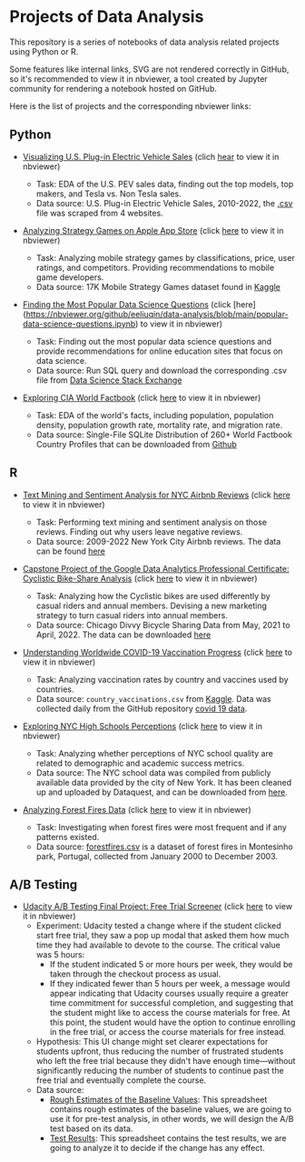 # Projects of Data Analysis

This repository is a series of notebooks of data analysis related projects using Python or R.

Some features like internal links, SVG are not rendered correctly in GitHub, so it's recommended to view it in nbviewer, a tool created by Jupyter community for rendering a notebook hosted on GitHub.

Here is the list of projects and the corresponding nbviewer links:

## Python

- [Visualizing U.S. Plug-in Electric Vehicle Sales](https://github.com/eeliuqin/data-analysis/blob/main/us-plug-in-electric-vehicle-sales.ipynb) (clich [hear](https://nbviewer.org/github/eeliuqin/data-analysis/blob/main/us-plug-in-electric-vehicle-sales.ipynb) to view it in nbviewer)
  * Task: EDA of the U.S. PEV sales data, finding out the top models, top makers, and Tesla vs. Non Tesla sales.
  * Data source: U.S. Plug-in Electric Vehicle Sales, 2010-2022, the [.csv](https://github.com/eeliuqin/data-analysis/blob/main/data/us-plug-in-ev-sales.csv) file was scraped from 4 websites.
  
- [Analyzing Strategy Games on Apple App Store](https://github.com/eeliuqin/data-analysis/blob/main/mobile-strategy-games.ipynb) (click [here](https://nbviewer.org/github/eeliuqin/data-analysis/blob/main/mobile-strategy-games.ipynb) to view it in nbviewer)
  * Task: Analyzing mobile strategy games by classifications, price, user ratings, and competitors. Providing recommendations to mobile game developers.
  * Data source: 17K Mobile Strategy Games dataset found in [Kaggle](https://www.kaggle.com/datasets/tristan581/17k-apple-app-store-strategy-games?select=appstore_games.csv)


- [Finding the Most Popular Data Science Questions](https://github.com/eeliuqin/data-analysis/blob/main/popular-data-science-questions.ipynb) (click [here] (https://nbviewer.org/github/eeliuqin/data-analysis/blob/main/popular-data-science-questions.ipynb) to view it in nbviewer)
  * Task: Finding out the most popular data science questions and provide recommendations for online education sites that focus on data science.
  * Data source: Run SQL query and download the corresponding .csv file from [Data Science Stack Exchange](https://data.stackexchange.com/datascience/query/new)

- [Exploring CIA World Factbook](https://github.com/eeliuqin/data-analysis/blob/main/cia-world-factbook-visualization.ipynb) (click [here](https://nbviewer.org/github/eeliuqin/data-analysis/blob/main/cia-world-factbook-visualization.ipynb) to view it in nbviewer)
  * Task: EDA of the world's facts, including population, population density, population growth rate, mortality rate, and migration rate.
  * Data source: Single-File SQLite Distribution of 260+ World Factbook Country Profiles that can be downloaded from [Github](https://github.com/factbook/factbook.sql/releases)


## R

- [Text Mining and Sentiment Analysis for NYC Airbnb Reviews](https://github.com/eeliuqin/data-analysis/blob/main/airbnb-nyc-sentiment-analysis.ipynb) (click [here](https://nbviewer.org/github/eeliuqin/data-analysis/blob/main/airbnb-nyc-sentiment-analysis.ipynb) to view it in nbviewer)
  * Task: Performing text mining and sentiment analysis on those reviews. Finding out why users leave negative reviews.
  * Data source: 2009-2022 New York City Airbnb reviews. The data can be found [here](http://insideairbnb.com/get-the-data/)

- [Capstone Project of the Google Data Analytics Professional Certificate: Cyclistic Bike-Share Analysis](https://github.com/eeliuqin/data-analysis/blob/main/google-da-capstone-project-bike-share.ipynb) (click [here](https://nbviewer.org/github/eeliuqin/data-analysis/blob/main/google-da-capstone-project-bike-share.ipynb) to view it in nbviewer)
  * Task: Analyzing how the Cyclistic bikes are used differently by casual riders and annual members. Devising a new marketing strategy to turn casual riders into annual members.
  * Data source: Chicago Divvy Bicycle Sharing Data from May, 2021 to April, 2022. The data can be downloaded [here](https://divvy-tripdata.s3.amazonaws.com/index.html)

- [Understanding Worldwide COVID-19 Vaccination Progress](https://github.com/eeliuqin/data-analysis/blob/main/covid19-vaccination-progress.ipynb) (click [here](https://nbviewer.org/github/eeliuqin/data-analysis/blob/main/covid19-vaccination-progress.ipynb) to view it in nbviewer)
  * Task: Analyzing vaccination rates by country and vaccines used by countries. 
  * Data source: `country_vaccinations.csv` from [Kaggle](https://www.kaggle.com/datasets/gpreda/covid-world-vaccination-progress?datasetId=1093816&language=R&select=country_vaccinations.csv). Data was collected daily from the GitHub repository [covid 19 data](https://github.com/owid/covid-19-data). 

- [Exploring NYC High Schools Perceptions](https://github.com/eeliuqin/data-analysis/blob/main/nyc-high-schools-perceptions.ipynb) (click [here](https://nbviewer.org/github/eeliuqin/data-analysis/blob/main/nyc-high-schools-perceptions.ipynb) to view it in nbviewer)
  * Task: Analyzing whether perceptions of NYC school quality are related to demographic and academic success metrics.
  * Data source: The NYC school data was compiled from publicly available data provided by the city of New York. It has been cleaned up and uploaded by Dataquest, and can be downloaded from [here](https://data.world/login?next=%2Fdataquest%2Fnyc-schools-data%2Fworkspace%2Ffile%3Ffilename%3Dcombined.csv).

- [Analyzing Forest Fires Data](https://github.com/eeliuqin/data-analysis/blob/main/forest-fires.ipynb) (click [here](https://nbviewer.org/github/eeliuqin/data-analysis/blob/main/forest-fires.ipynb) to view it in nbviewer)
  * Task: Investigating when forest fires were most frequent and if any patterns existed.
  * Data source: [forestfires.csv](https://archive.ics.uci.edu/ml/machine-learning-databases/forest-fires/) is a dataset of forest fires in Montesinho park, Portugal, collected from January 2000 to December 2003.


## A/B Testing

- [Udacity A/B Testing Final Project: Free Trial Screener](https://github.com/eeliuqin/data-analysis/blob/main/AB-Testing/Udacity-AB-Testing-Final-Project.ipynb) (click [here](https://nbviewer.org/github/eeliuqin/data-analysis/blob/main/AB-Testing/Udacity-AB-Testing-Final-Project.ipynb) to view it in nbviewer)
  * Experiment: Udacity tested a change where if the student clicked start free trial, they saw a pop up modal that asked them how much time they had available to devote to the course. The critical value was 5 hours:
    - If the student indicated 5 or more hours per week, they would be taken through the checkout process as usual.
    - If they indicated fewer than 5 hours per week, a message would appear indicating that Udacity courses usually require a greater time commitment for successful completion, and suggesting that the student might like to access the course materials for free. At this point, the student would have the option to continue enrolling in the free trial, or access the course materials for free instead.
  * Hypothesis: This UI change might set clearer expectations for students upfront, thus reducing the number of frustrated students who left the free trial because they didn't have enough time—without significantly reducing the number of students to continue past the free trial and eventually complete the course.
  * Data source:
    - [Rough Estimates of the Baseline Values](https://docs.google.com/spreadsheets/d/1MYNUtC47Pg8hdoCjOXaHqF-thheGpUshrFA21BAJnNc/edit#gid=0): This spreadsheet contains rough estimates of the baseline values, we are going to use it for pre-test analysis, in other words, we will design the A/B test based on its data.
    - [Test Results](https://docs.google.com/spreadsheets/d/1Mu5u9GrybDdska-ljPXyBjTpdZIUev_6i7t4LRDfXM8/edit#gid=0): This spreadsheet contains the test results, we are going to analyze it to decide if the change has any effect.
